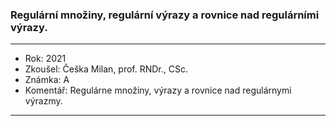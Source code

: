 ### Regulární množiny, regulární výrazy a rovnice nad regulárními výrazy.

----------------------------------------

- Rok: 2021
- Zkoušel: Češka Milan, prof. RNDr., CSc.
- Známka: A
- Komentář: Regulárne množiny, výrazy a rovnice nad regulárnymi výrazmy.

----------------------------------------
